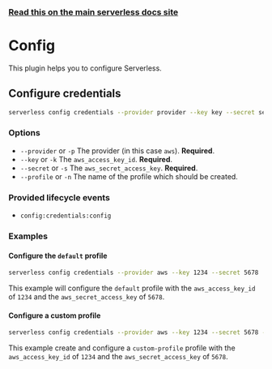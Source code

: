 <!--
title: Serverless Framework Commands - AWS Lambda - Config
menuText: Config
menuOrder: 1
description: Configure Serverless.
layout: Doc
-->

<!-- DOCS-SITE-LINK:START automatically generated  -->
### [Read this on the main serverless docs site](https://www.serverless.com/framework/docs/providers/aws/cli-reference/config)
<!-- DOCS-SITE-LINK:END -->

# Config

This plugin helps you to configure Serverless.

## Configure credentials

```bash
serverless config credentials --provider provider --key key --secret secret
```

### Options

- `--provider` or `-p` The provider (in this case `aws`). **Required**.
- `--key` or `-k` The `aws_access_key_id`. **Required**.
- `--secret` or `-s` The `aws_secret_access_key`. **Required**.
- `--profile` or `-n` The name of the profile which should be created.

### Provided lifecycle events

- `config:credentials:config`

### Examples

#### Configure the `default` profile

```bash
serverless config credentials --provider aws --key 1234 --secret 5678
```

This example will configure the `default` profile with the `aws_access_key_id` of `1234` and the `aws_secret_access_key` of `5678`.

#### Configure a custom profile

```bash
serverless config credentials --provider aws --key 1234 --secret 5678 --profile custom-profile
```

This example create and configure a `custom-profile` profile with the `aws_access_key_id` of `1234` and the `aws_secret_access_key` of `5678`.
